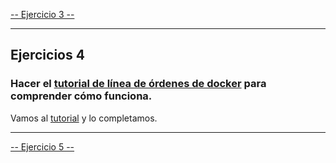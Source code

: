 [-- Ejercicio 3 --](./ejercicio03.md)

------------------

## Ejercicios 4

### Hacer el [tutorial de línea de órdenes de docker](https://www.docker.io/gettingstarted/#) para comprender cómo funciona.

Vamos al [tutorial](https://www.docker.io/gettingstarted/#) y lo completamos.



------------------

[-- Ejercicio 5 --](./ejercicio05.md)
